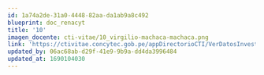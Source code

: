 ```yaml
---
id: 1a74a2de-31a0-4448-82aa-da1ab9a8c492
blueprint: doc_renacyt
title: '10'
imagen_docente: cti-vitae/10_virgilio-machaca-machaca.png
link: 'https://ctivitae.concytec.gob.pe/appDirectorioCTI/VerDatosInvestigador.do?id_investigador=12495'
updated_by: 06ac68ab-d29f-41e9-9b9a-dd4da3996484
updated_at: 1690104030
---
```


